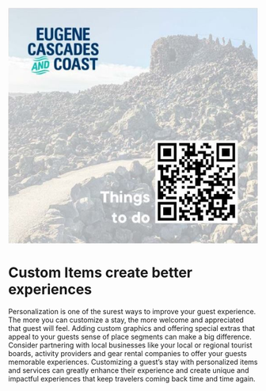 ![Eugene Cascades Image](custom_items.png)

# Custom Items create better experiences

Personalization is one of the surest ways to improve your guest experience. The more you can customize a stay, the more welcome and appreciated that guest will feel. Adding custom graphics and offering special extras that appeal to your guests sense of place segments can make a big difference. Consider partnering with local businesses like your local or regional tourist boards, activity providers and gear rental companies to offer your guests memorable experiences. Customizing a guest’s stay with personalized items and services can greatly enhance their experience and create unique and impactful experiences that keep travelers coming back time and time again.
